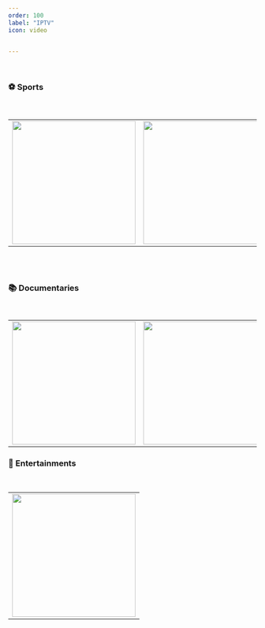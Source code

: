 ```yaml
---
order: 100
label: "IPTV"
icon: video


---
```

<br>

### ⚽ Sports
   
<br>

           
<table>
  <tr>
    <td><a target="_blank" href="https://live.openaix.org/w1"><img src="https://cdn.statically.io/gh/vibestepler/picx-images-hosting@master/20231028/wwe.6er879n6wcn4.webp" width="250" height="250"></a></td>
    <td><a target="_blank" href="https://live.openaix.org/a1"><img src="https://cdn.jsdelivr.net/gh/vibestepler/picx-images-hosting@master/20231028/astro.60g5urf57fuo.webp" width="250" height="250"></a></td>
    <td><a target="_blank" href="https://live.openaix.org/s1"><img src="https://cdn.statically.io/gh/vibestepler/picx-images-hosting@master/20231028/sky.3wcegm216eww.webp" width="250" height="250"></a></td>
    <td><a target="_blank" href="https://live.openaix.org/skp1"><img src="https://cdn.jsdelivr.net/gh/vibestepler/picx-images-hosting@master/20231028/skp1.9dck90znxj.webp" width="250" height="250"></a></td>
  </tr>
   
</table>


<br>
<br>

### 📚 Documentaries

<br>

<table>
     <tr>
    <td><a target="_blank" href="https://live.openaix.org/ani"><img src="https://cdn.jsdelivr.net/gh/vibestepler/picx-images-hosting@master/20231031/ani.2m6tkuejog00.webp" width="250" height="250"></a></td>
   <td><a target="_blank" href="https://live.openaix.org/dis"><img src="https://cdn.jsdelivr.net/gh/vibestepler/picx-images-hosting@master/DISCOVERy-[photoutils.com].4wrg73rzh3wg.webp" width="250" height="250"></a></td>
  </tr>
</table>


### 🍿 Entertainments

<br>

<table>
     <tr>
    <td><a target="_blank" href="https://live.openaix.org/apm"><img src="https://cdn.jsdelivr.net/gh/sachinsenal0x64/picx-images-hosting@master/20230518/Astro_Premier.41w34duzswu8.webp" width="250" height="250"></a></td>
  </tr>
</table>
